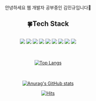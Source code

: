 

<div align=center>
안녕하세요 웹 개발자 공부중인 김민규입니다👋
<h2>🍀Tech Stack</h2>
<br/>
<img src="https://img.shields.io/badge/HTML-E34F26?style=flat-square&logo=HTML5&logoColor=white"/></a>
<img src="https://img.shields.io/badge/CSS-1572B6?style=flat-square&logo=CSS3&logoColor=white"/></a>
<img src="https://img.shields.io/badge/JavaScript-F7DF1E?style=flat-square&logo=JavaScript&logoColor=white"/></a>
<img src="https://img.shields.io/badge/jQuery-0769AD?style=flat-square&logo=jQuery&logoColor=white"/></a>
<img src="https://img.shields.io/badge/Java-007396?style=flat-square&logo=Java&logoColor=white"/></a>
<img src="https://img.shields.io/badge/Spring-6DB33F?style=flat-square&logo=Spring&logoColor=white"/></a>
<img src="https://img.shields.io/badge/Oracle-F80000?style=flat-square&logoOracle&logoColor=white"/></a>
<img src="https://img.shields.io/badge/Tomcat-F8DC75?style=flat-square&logo=ApacheTomcat&logoColor=white"/></a>
<img src="https://img.shields.io/badge/GitHub-181717?style=flat-square&logo=GitHub&logoColor=white"/></a>

<br/><br/>
[![Top Langs](https://github-readme-stats.vercel.app/api/top-langs/?username=minnnnnk&layout=compact)](https://github.com/anuraghazra/github-readme-stats)
<br/><br/><br/>


[![Anurag's GitHub stats](https://github-readme-stats.vercel.app/api?username=minnnnnk)](https://github.com/minnnnnk/github-readme-stats)

[![Hits](https://hits.seeyoufarm.com/api/count/incr/badge.svg?url=https%3A%2F%2Fgithub.com%2Fminnnnnk%2Fhit-counter&count_bg=%2379C83D&title_bg=%23555555&icon=&icon_color=%23E7E7E7&title=hits&edge_flat=false)](https://hits.seeyoufarm.com)

</div>

